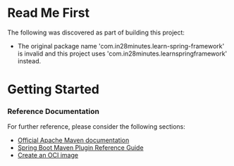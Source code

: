 # Read Me First

The following was discovered as part of building this project:

-   The original package name 'com.in28minutes.learn-spring-framework' is invalid and this project uses 'com.in28minutes.learnspringframework' instead.

# Getting Started

### Reference Documentation

For further reference, please consider the following sections:

-   [Official Apache Maven documentation](https://maven.apache.org/guides/index.html)
-   [Spring Boot Maven Plugin Reference Guide](https://docs.spring.io/spring-boot/docs/3.2.4/maven-plugin/reference/html/)
-   [Create an OCI image](https://docs.spring.io/spring-boot/docs/3.2.4/maven-plugin/reference/html/#build-image)
